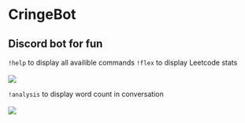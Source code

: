 # CringeBot
<h2>Discord bot for fun</h2>

<code>!help</code> to display all availible commands
<code>!flex</code> to display Leetcode stats
<br/>
<br/>
<img src="https://i.imgur.com/TdEOx6q.png" />

<code>!analysis</code> to display word count in conversation
<br/>
<br/>
<img src="https://i.imgur.com/nTcl7BT.png" />

